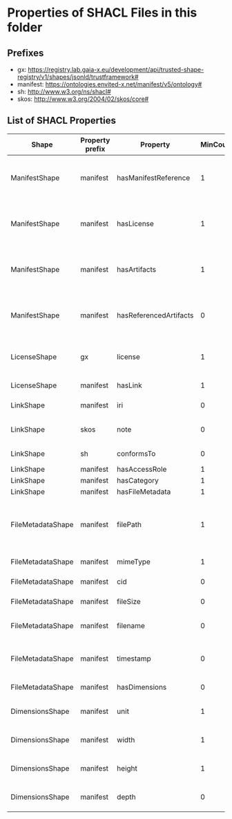 # Properties of SHACL Files in this folder

## Prefixes

- gx: <https://registry.lab.gaia-x.eu/development/api/trusted-shape-registry/v1/shapes/jsonld/trustframework#>
- manifest: <https://ontologies.envited-x.net/manifest/v5/ontology#>
- sh: <http://www.w3.org/ns/shacl#>
- skos: <http://www.w3.org/2004/02/skos/core#>

## List of SHACL Properties

| Shape             | Property prefix | Property               | MinCount | MaxCount | Description                                                                                                                                  | Datatype/NodeKind                           | Filename           |
| ----------------- | --------------- | ---------------------- | -------- | -------- | -------------------------------------------------------------------------------------------------------------------------------------------- | ------------------------------------------- | ------------------ |
| ManifestShape     | manifest        | hasManifestReference   | 1        | 1        | Self-reference to the manifest.json providing the structure and list of contents for a domain specific asset.                                |                                             | manifest_shacl.ttl |
| ManifestShape     | manifest        | hasLicense             | 1        | 1        | Defines the license valid for all content referenced in the manifest. Does not apply to linked data(sets) with explicit license terms.       |                                             | manifest_shacl.ttl |
| ManifestShape     | manifest        | hasArtifacts           | 1        |          | Defines the links to all relevant artifacts for a digital asset. This is extended by the domain specific ontology.                           |                                             | manifest_shacl.ttl |
| ManifestShape     | manifest        | hasReferencedArtifacts | 0        |          | Defines the links to all related external artifacts for a digital asset. This is extended by the domain specific ontology.                   |                                             | manifest_shacl.ttl |
| LicenseShape      | gx              | license                | 1        | 1        | Reuses SPDX constraints from Gaia-X Trust Framework, with additional custom constraints.                                                     |                                             | manifest_shacl.ttl |
| LicenseShape      | manifest        | hasLink            | 1        | 1        | Defines a link to the license.                                                                                                               |                                             | manifest_shacl.ttl |
| LinkShape         | manifest        | iri                    | 0        | 1        | IRI required if the file is RDF/JSON-LD.                                                                                                     | <http://www.w3.org/ns/shacl#IRI>            | manifest_shacl.ttl |
| LinkShape         | skos            | note                   | 0        | 1        | Additional information about the manifest reference.                                                                                         | <http://www.w3.org/2001/XMLSchema#string>   | manifest_shacl.ttl |
| LinkShape         | sh              | conformsTo             | 0        |          | Specifies ontology conformance.                                                                                                              | <http://www.w3.org/ns/shacl#IRI>            | manifest_shacl.ttl |
| LinkShape         | manifest        | hasAccessRole          | 1        | 1        |                                                                                                                                              |                                             | manifest_shacl.ttl |
| LinkShape         | manifest        | hasCategory            | 1        | 1        | Specifies artifact category.                                                                                                                 |                                             | manifest_shacl.ttl |
| LinkShape         | manifest        | hasFileMetadata        | 1        | 1        |                                                                                                                                              |                                             | manifest_shacl.ttl |
| FileMetadataShape | manifest        | filePath               | 1        | 1        | A local or remote path/URL from which the file can be retrieved (e.g. './manifest_reference.json', 'ipfs://...', 's3://...', 'https://...'). | <http://www.w3.org/2001/XMLSchema#anyURI>   | manifest_shacl.ttl |
| FileMetadataShape | manifest        | mimeType               | 1        | 1        | Defines the MIME type of the file.                                                                                                           | <http://www.w3.org/2001/XMLSchema#string>   | manifest_shacl.ttl |
| FileMetadataShape | manifest        | cid                    | 0        | 1        | Defines the IPFS CIDv1 identifier of the file.                                                                                               | <http://www.w3.org/2001/XMLSchema#string>   | manifest_shacl.ttl |
| FileMetadataShape | manifest        | fileSize               | 0        | 1        | Specifies the file size in bytes.                                                                                                            | <http://www.w3.org/2001/XMLSchema#integer>  | manifest_shacl.ttl |
| FileMetadataShape | manifest        | filename               | 0        | 1        | Specifies the file name (excluding the path) along with its extension.                                                                       | <http://www.w3.org/2001/XMLSchema#string>   | manifest_shacl.ttl |
| FileMetadataShape | manifest        | timestamp              | 0        | 1        | Represents a date or time associated with the file, such as recording time or creation time.                                                 | <http://www.w3.org/2001/XMLSchema#dateTime> | manifest_shacl.ttl |
| FileMetadataShape | manifest        | hasDimensions          | 0        | 1        | Defines the dimensions for images and videos.                                                                                                |                                             | manifest_shacl.ttl |
| DimensionsShape   | manifest        | unit                   | 1        | 1        | Specifies the unit of measurement (e.g., metres, inches).                                                                                    |                                             | manifest_shacl.ttl |
| DimensionsShape   | manifest        | width                  | 1        | 1        | Specifies the width (x-axis) of the item in appropriate units.                                                                               | <http://www.w3.org/2001/XMLSchema#float>    | manifest_shacl.ttl |
| DimensionsShape   | manifest        | height                 | 1        | 1        | Specifies the height (y-axis) of the item in appropriate units.                                                                              | <http://www.w3.org/2001/XMLSchema#float>    | manifest_shacl.ttl |
| DimensionsShape   | manifest        | depth                  | 0        | 1        | Specifies the depth (z-axis) of the item in appropriate units.                                                                               | <http://www.w3.org/2001/XMLSchema#float>    | manifest_shacl.ttl |
